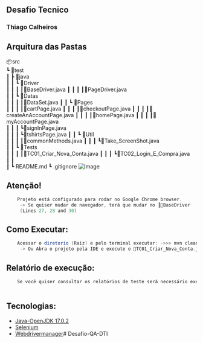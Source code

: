 <h2 align="left"> Desafio Tecnico</h2>
<h3 align="left">Thiago Calheiros</h3>

## Arquitura das Pastas

📦src   
 ┗ 📂test   
 ┃ ┣ 📂java   
 ┃ ┃ ┗ 📂Driver   
 ┃ ┃ ┃ ┃📜BaseDriver.java 
 ┃ ┃ ┃ ┃📜PageDriver.java    
 ┃ ┃ ┗ 📂Datas   
 ┃ ┃ ┃ ┃📜DataSet.java
 ┃ ┃ ┗ 📂Pages   
 ┃ ┃ ┃ ┃📜cartPage.java
 ┃ ┃ ┃ ┃📜checkoutPage.java 
 ┃ ┃ ┃ ┃📜createAnAccountPage.java 
 ┃ ┃ ┃ ┃📜homePage.java 
 ┃ ┃ ┃ ┃📜myAccountPage.java   
 ┃ ┃ ┃ ┗📜signInPage.java   
 ┃ ┃ ┃ ┗📜tshirtsPage.java 
 ┃ ┃ ┗ 📂Util   
 ┃ ┃ ┃ ┃📜commonMethods.java
 ┃ ┃ ┃ ┗📜Take_ScreenShot.java  
 ┃ ┃ ┗ 📂Tests   
 ┃ ┃ ┃ ┃📜TC01_Criar_Nova_Conta.java
 ┃ ┃ ┃ ┗📜TC02_Login_E_Compra.java  
 ┃ ┃   
 ┃ ┗ README.md 
 ┗ .gitignore
![image](https://github.com/calheirosQA/DesafioTecnico/assets/69566568/f78320a3-3037-4b66-a8d7-150c2c47e038)


## Atenção!
```java
    Projeto está configurado para rodar no Google Chrome browser. 
     -> Se quiser mudar de navegador, terá que mudar no ┃📜BaseDriver
     (Lines 27, 28 and 30)  
```
## Como Executar:
```java
    Acessar o diretorio (Raiz) e pelo terminal executar: ->>> mvn clean test <<<-
     -> Ou Abra o projeto pela IDE e execute o 📜TC01_Criar_Nova_Conta.java ou 📜TC02_Login_E_Compra.java diretamente.
```
## Relatório de execução:
```java
    Se você quiser consultar os relatórios de teste será necessário executar o commando  ->>> allure serve <<<-
     
```

## Tecnologias:

- [Java-OpenJDK 17.0.2](https://www.java.com/pt-BR/)
- [Selenium](https://mvnrepository.com/artifact/org.seleniumhq.selenium/selenium-java/4.8.0)
- [Webdrivermanager](https://mvnrepository.com/artifact/io.github.bonigarcia/webdrivermanager/5.3.2)# Desafio-QA-DTI
